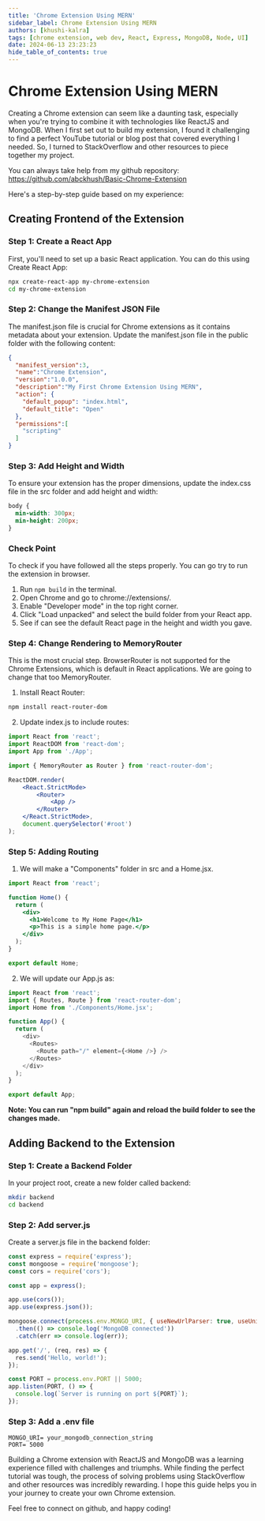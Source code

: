 ```yaml
---
title: 'Chrome Extension Using MERN'
sidebar_label: Chrome Extension Using MERN
authors: [khushi-kalra]
tags: [chrome extension, web dev, React, Express, MongoDB, Node, UI]
date: 2024-06-13 23:23:23
hide_table_of_contents: true
---
```


# Chrome Extension Using MERN

Creating a Chrome extension can seem like a daunting task, especially when you're trying to combine it with technologies like ReactJS and MongoDB. When I first set out to build my extension, I found it challenging to find a perfect YouTube tutorial or blog post that covered everything I needed. So, I turned to StackOverflow and other resources to piece together my project.

You can always take help from my github repository: https://github.com/abckhush/Basic-Chrome-Extension

Here's a step-by-step guide based on my experience:

## Creating Frontend of the Extension

### Step 1: Create a React App
First, you'll need to set up a basic React application. You can do this using Create React App:

```bash
npx create-react-app my-chrome-extension
cd my-chrome-extension
```

### Step 2: Change the Manifest JSON File
The manifest.json file is crucial for Chrome extensions as it contains metadata about your extension. Update the manifest.json file in the public folder with the following content:

```json
{
  "manifest_version":3,
  "name":"Chrome Extension", 
  "version":"1.0.0",
  "description":"My First Chrome Extension Using MERN", 
  "action": {
    "default_popup": "index.html",
    "default_title": "Open"
  },
  "permissions":[
    "scripting"
  ]
}
```

### Step 3: Add Height and Width
To ensure your extension has the proper dimensions, update the index.css file in the src folder and add height and width:

```css
body {
  min-width: 300px;
  min-height: 200px;
}
```

### Check Point
To check if you have followed all the steps properly. You can go try to run the extension in browser. 
1. Run `npm build` in the terminal.
2. Open Chrome and go to chrome://extensions/.
3. Enable "Developer mode" in the top right corner.
4. Click "Load unpacked" and select the build folder from your React app.
5. See if can see the default React page in the height and width you gave.

### Step 4: Change Rendering to MemoryRouter
This is the most crucial step. BrowserRouter is not supported for the Chrome Extensions, which is default in React applications. We are going to change that too MemoryRouter.
1. Install React Router:

```bash
npm install react-router-dom
```

2. Update index.js to include routes:

```jsx
import React from 'react';
import ReactDOM from 'react-dom';
import App from './App';

import { MemoryRouter as Router } from 'react-router-dom';

ReactDOM.render(
    <React.StrictMode>
        <Router>
            <App />
        </Router>
    </React.StrictMode>,
    document.querySelector('#root')
);
```

### Step 5: Adding Routing
1. We will make a "Components" folder in src and a Home.jsx.
```jsx
import React from 'react';

function Home() {
  return (
    <div>
      <h1>Welcome to My Home Page</h1>
      <p>This is a simple home page.</p>
    </div>
  );
}

export default Home;
```

2. We will update our App.js as:
```js
import React from 'react';
import { Routes, Route } from 'react-router-dom';
import Home from './Components/Home.jsx';

function App() {
  return (
    <div>
      <Routes>
        <Route path="/" element={<Home />} />
      </Routes>
    </div>
  );
}

export default App;
```
**Note: You can run "npm build" again and reload the build folder to see the changes made.**
 
## Adding Backend to the Extension

### Step 1: Create a Backend Folder
In your project root, create a new folder called backend:

```bash
mkdir backend
cd backend
```

### Step 2: Add server.js
Create a server.js file in the backend folder:

```javascript
const express = require('express');
const mongoose = require('mongoose');
const cors = require('cors');

const app = express();

app.use(cors());
app.use(express.json());

mongoose.connect(process.env.MONGO_URI, { useNewUrlParser: true, useUnifiedTopology: true })
  .then(() => console.log('MongoDB connected'))
  .catch(err => console.log(err));

app.get('/', (req, res) => {
  res.send('Hello, world!');
});

const PORT = process.env.PORT || 5000;
app.listen(PORT, () => {
  console.log(`Server is running on port ${PORT}`);
});
```
### Step 3: Add a .env file

```env
MONGO_URI= your_mongodb_connection_string
PORT= 5000
```

Building a Chrome extension with ReactJS and MongoDB was a learning experience filled with challenges and triumphs. While finding the perfect tutorial was tough, the process of solving problems using StackOverflow and other resources was incredibly rewarding. I hope this guide helps you in your journey to create your own Chrome extension.

Feel free to connect on github, and happy coding!